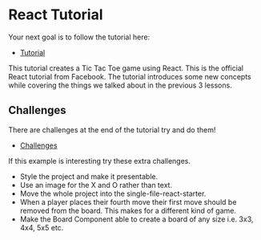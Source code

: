 # React Tutorial 

Your next goal is to follow the tutorial here: 

- [Tutorial](https://facebook.github.io/react/tutorial/tutorial.html)

This tutorial creates a Tic Tac Toe game using React. This is the official React tutorial from 
Facebook. The tutorial introduces some new concepts while covering the things we talked about 
in the previous 3 lessons. 

## Challenges 

There are challenges at the end of the tutorial try and do them! 

- [Challenges](https://facebook.github.io/react/tutorial/tutorial.html#wrapping-up)

If this example is interesting try these extra challenges. 

- Style the project and make it presentable. 
- Use an image for the X and O rather than text. 
- Move the whole project into the single-file-react-starter. 
- When a player places their fourth move their first move should be removed from the board. 
This makes for a different kind of game. 
- Make the Board Component able to create a board of any size i.e. 3x3, 4x4, 5x5 etc. 
